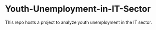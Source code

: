 # Youth-Unemployment-in-IT-Sector
This repo hosts a project to analyze youth unemployment in the IT sector.
